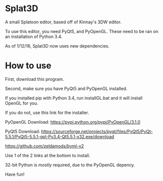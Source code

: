 # Splat3D
A small Splatoon editor, based off of Kinnay's 3DW editor.

To use this editor, you need PyQt5, and PyOpenGL. These need to be ran on an installation of Python 3.4.

As of 1/12/16, Splat3D now uses new dependencies.

# How to use
First, download this program. 

Second, make sure you have PyQt5 and PyOpenGL installed.

If you installed pip with Python 3.4, run installGL.bat and it will install OpenGL for you.

If you do not, use this link for the installer.

PyOpenGL Download: https://pypi.python.org/pypi/PyOpenGL/3.1.0

PyQt5 Download: https://sourceforge.net/projects/pyqt/files/PyQt5/PyQt-5.5.1/PyQt5-5.5.1-gpl-Py3.4-Qt5.5.1-x32.exe/download

https://github.com/zeldamods/byml-v2

Use 1 of the 2 links at the bottom to install. 

32-bit Python is *mostly* required, due to the PyOpenGL depency. 

Have fun!

